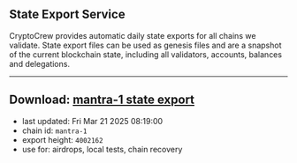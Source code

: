 ## State Export Service
CryptoCrew provides automatic daily state exports for all chains we validate. State export files can be used as genesis files and are a snapshot of the current blockchain state, including all validators, accounts, balances and delegations.

---
**Download: [mantra-1 state export](https://dl-eu2.ccvalidators.com/SERVICE/mantrachain/mantra-1_export_4002162.json)**
---

- last updated: Fri Mar 21 2025 08:19:00
- chain id: `mantra-1`
- export height: `4002162`
- use for: airdrops, local tests, chain recovery
